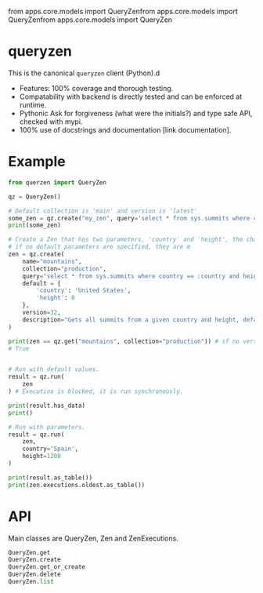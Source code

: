 from apps.core.models import QueryZenfrom apps.core.models import QueryZenfrom apps.core.models import QueryZen

# queryzen

This is the canonical ``queryzen`` client (Python).d

* Features: 100% coverage and thorough testing.
* Compatability with backend is directly tested and can be enforced at runtime.
* Pythonic Ask for forgiveness (what were the initials?) and type safe API, checked with mypi.
* 100% use of docstrings and documentation [link documentation].

# Example

```python
from querzen import QueryZen

qz = QueryZen()

# Default collection is 'main' and version is 'latest'
some_zen = qz.create("my_zen", query='select * from sys.summits where country == :country and height > :height')
print(some_zen)

# Create a Zen that has two parameters, 'country' and 'height', the character ':' is used to specify parameters.
# if no default parameters are specified, they are m
zen = qz.create(
    name="mountains",
    collection="production",
    query="select * from sys.summits where country == :country and height > :height",
    default = {
        'country': 'United States',
        'height': 0
    },
    version=32,
    description="Gets all summits from a given country and height, defaults to all summits from United States",
)

print(zen == qz.get("mountains", collection="production")) # if no version is specified, it returns the created.
# True


# Run with default values.
result = qz.run(
    zen
) # Execution is blocked, it is run synchronously.

print(result.has_data)
print()

# Run with parameters.
result = qz.run(
    zen,
    country='Spain',
    height=1200
)

print(result.as_table())
print(zen.executions.oldest.as_table())

```

# API

Main classes are QueryZen, Zen and ZenExecutions.

```python
QueryZen.get
QueryZen.create
QueryZen.get_or_create
QueryZen.delete
QueryZen.list
```


